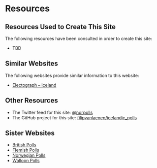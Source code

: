 # Resources

## Resources Used to Create This Site

The following resources have been consulted in order to create this site:

+ TBD

## Similar Websites

The following websites provide similar information to this website:

+ [Electograph – Iceland](http://www.electograph.com/search/label/Iceland)

## Other Resources

+ The Twitter feed for this site: [@norpolls](https://twitter.com/is_polls)
+ The GitHub project for this site: [filipvanlaenen/icelandic_polls](https://github.com/filipvanlaenen/icelandic_polls)

## Sister Websites

+ [British Polls](https://filipvanlaenen.github.io/british_polls/)
+ [Flemish Polls](https://filipvanlaenen.github.io/flemish_polls/)
+ [Norwegian Polls](https://filipvanlaenen.github.io/norwegian_polls/)
+ [Walloon Polls](https://filipvanlaenen.github.io/walloon_polls/)

